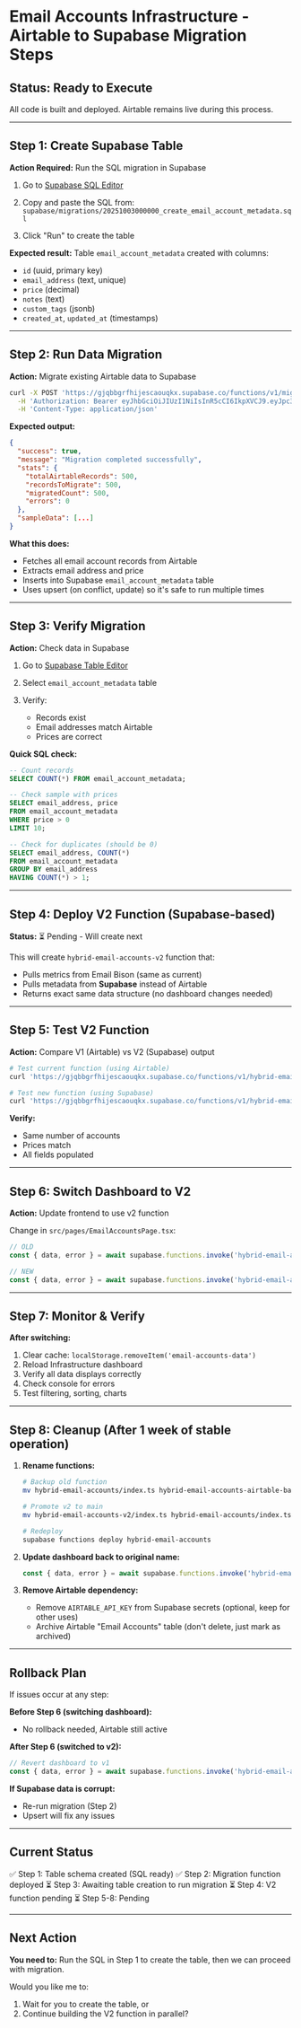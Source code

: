# Email Accounts Infrastructure - Airtable to Supabase Migration Steps

## Status: Ready to Execute

All code is built and deployed. Airtable remains live during this process.

---

## Step 1: Create Supabase Table

**Action Required:** Run the SQL migration in Supabase

1. Go to [Supabase SQL Editor](https://supabase.com/dashboard/project/gjqbbgrfhijescaouqkx/sql/new)

2. Copy and paste the SQL from: `supabase/migrations/20251003000000_create_email_account_metadata.sql`

3. Click "Run" to create the table

**Expected result:** Table `email_account_metadata` created with columns:
- `id` (uuid, primary key)
- `email_address` (text, unique)
- `price` (decimal)
- `notes` (text)
- `custom_tags` (jsonb)
- `created_at`, `updated_at` (timestamps)

---

## Step 2: Run Data Migration

**Action:** Migrate existing Airtable data to Supabase

```bash
curl -X POST 'https://gjqbbgrfhijescaouqkx.supabase.co/functions/v1/migrate-airtable-to-supabase' \
  -H 'Authorization: Bearer eyJhbGciOiJIUzI1NiIsInR5cCI6IkpXVCJ9.eyJpc3MiOiJzdXBhYmFzZSIsInJlZiI6ImdqcWJiZ3JmaGlqZXNjYW91cWt4Iiwicm9sZSI6ImFub24iLCJpYXQiOjE3NTc2MTc1MzAsImV4cCI6MjA3MzE5MzUzMH0.P1CMjUt2VA5Q6d8z82XbyWHAUVWqlluL--Zihs8TzC0' \
  -H 'Content-Type: application/json'
```

**Expected output:**
```json
{
  "success": true,
  "message": "Migration completed successfully",
  "stats": {
    "totalAirtableRecords": 500,
    "recordsToMigrate": 500,
    "migratedCount": 500,
    "errors": 0
  },
  "sampleData": [...]
}
```

**What this does:**
- Fetches all email account records from Airtable
- Extracts email address and price
- Inserts into Supabase `email_account_metadata` table
- Uses upsert (on conflict, update) so it's safe to run multiple times

---

## Step 3: Verify Migration

**Action:** Check data in Supabase

1. Go to [Supabase Table Editor](https://supabase.com/dashboard/project/gjqbbgrfhijescaouqkx/editor)

2. Select `email_account_metadata` table

3. Verify:
   - Records exist
   - Email addresses match Airtable
   - Prices are correct

**Quick SQL check:**
```sql
-- Count records
SELECT COUNT(*) FROM email_account_metadata;

-- Check sample with prices
SELECT email_address, price
FROM email_account_metadata
WHERE price > 0
LIMIT 10;

-- Check for duplicates (should be 0)
SELECT email_address, COUNT(*)
FROM email_account_metadata
GROUP BY email_address
HAVING COUNT(*) > 1;
```

---

## Step 4: Deploy V2 Function (Supabase-based)

**Status:** ⏳ Pending - Will create next

This will create `hybrid-email-accounts-v2` function that:
- Pulls metrics from Email Bison (same as current)
- Pulls metadata from **Supabase** instead of Airtable
- Returns exact same data structure (no dashboard changes needed)

---

## Step 5: Test V2 Function

**Action:** Compare V1 (Airtable) vs V2 (Supabase) output

```bash
# Test current function (using Airtable)
curl 'https://gjqbbgrfhijescaouqkx.supabase.co/functions/v1/hybrid-email-accounts'

# Test new function (using Supabase)
curl 'https://gjqbbgrfhijescaouqkx.supabase.co/functions/v1/hybrid-email-accounts-v2'
```

**Verify:**
- Same number of accounts
- Prices match
- All fields populated

---

## Step 6: Switch Dashboard to V2

**Action:** Update frontend to use v2 function

Change in `src/pages/EmailAccountsPage.tsx`:
```typescript
// OLD
const { data, error } = await supabase.functions.invoke('hybrid-email-accounts');

// NEW
const { data, error } = await supabase.functions.invoke('hybrid-email-accounts-v2');
```

---

## Step 7: Monitor & Verify

**After switching:**

1. Clear cache: `localStorage.removeItem('email-accounts-data')`
2. Reload Infrastructure dashboard
3. Verify all data displays correctly
4. Check console for errors
5. Test filtering, sorting, charts

---

## Step 8: Cleanup (After 1 week of stable operation)

1. **Rename functions:**
   ```bash
   # Backup old function
   mv hybrid-email-accounts/index.ts hybrid-email-accounts-airtable-backup.ts

   # Promote v2 to main
   mv hybrid-email-accounts-v2/index.ts hybrid-email-accounts/index.ts

   # Redeploy
   supabase functions deploy hybrid-email-accounts
   ```

2. **Update dashboard back to original name:**
   ```typescript
   const { data, error } = await supabase.functions.invoke('hybrid-email-accounts');
   ```

3. **Remove Airtable dependency:**
   - Remove `AIRTABLE_API_KEY` from Supabase secrets (optional, keep for other uses)
   - Archive Airtable "Email Accounts" table (don't delete, just mark as archived)

---

## Rollback Plan

If issues occur at any step:

**Before Step 6 (switching dashboard):**
- No rollback needed, Airtable still active

**After Step 6 (switched to v2):**
```typescript
// Revert dashboard to v1
const { data, error } = await supabase.functions.invoke('hybrid-email-accounts');
```

**If Supabase data is corrupt:**
- Re-run migration (Step 2)
- Upsert will fix any issues

---

## Current Status

✅ Step 1: Table schema created (SQL ready)
✅ Step 2: Migration function deployed
⏳ Step 3: Awaiting table creation to run migration
⏳ Step 4: V2 function pending
⏳ Step 5-8: Pending

---

## Next Action

**You need to:** Run the SQL in Step 1 to create the table, then we can proceed with migration.

Would you like me to:
1. Wait for you to create the table, or
2. Continue building the V2 function in parallel?
